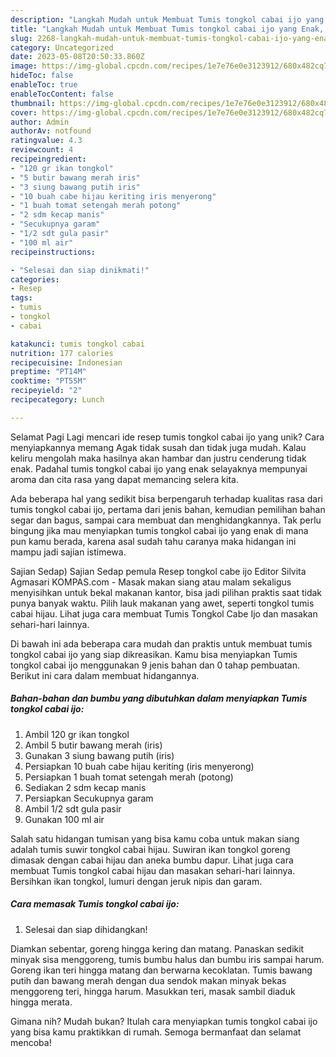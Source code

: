 ```yaml
---
description: "Langkah Mudah untuk Membuat Tumis tongkol cabai ijo yang Enak, Sempurna"
title: "Langkah Mudah untuk Membuat Tumis tongkol cabai ijo yang Enak, Sempurna"
slug: 2268-langkah-mudah-untuk-membuat-tumis-tongkol-cabai-ijo-yang-enak-sempurna
category: Uncategorized
date: 2023-05-08T20:50:33.860Z
image: https://img-global.cpcdn.com/recipes/1e7e76e0e3123912/680x482cq70/tumis-tongkol-cabai-ijo-foto-resep-utama.jpg
hideToc: false
enableToc: true
enableTocContent: false
thumbnail: https://img-global.cpcdn.com/recipes/1e7e76e0e3123912/680x482cq70/tumis-tongkol-cabai-ijo-foto-resep-utama.jpg
cover: https://img-global.cpcdn.com/recipes/1e7e76e0e3123912/680x482cq70/tumis-tongkol-cabai-ijo-foto-resep-utama.jpg
author: Admin
authorAv: notfound
ratingvalue: 4.3
reviewcount: 4
recipeingredient:
- "120 gr ikan tongkol"
- "5 butir bawang merah iris"
- "3 siung bawang putih iris"
- "10 buah cabe hijau keriting iris menyerong"
- "1 buah tomat setengah merah potong"
- "2 sdm kecap manis"
- "Secukupnya garam"
- "1/2 sdt gula pasir"
- "100 ml air"
recipeinstructions:

- "Selesai dan siap dinikmati!"
categories:
- Resep
tags:
- tumis
- tongkol
- cabai

katakunci: tumis tongkol cabai 
nutrition: 177 calories
recipecuisine: Indonesian
preptime: "PT14M"
cooktime: "PT55M"
recipeyield: "2"
recipecategory: Lunch

---
```



Selamat Pagi Lagi mencari ide resep tumis tongkol cabai ijo yang unik? Cara menyiapkannya memang Agak tidak susah dan tidak juga mudah. Kalau keliru mengolah maka hasilnya akan hambar dan justru cenderung tidak enak. Padahal tumis tongkol cabai ijo yang enak selayaknya mempunyai aroma dan cita rasa yang dapat memancing selera kita.


Ada beberapa hal yang sedikit bisa berpengaruh terhadap kualitas rasa dari tumis tongkol cabai ijo, pertama dari jenis bahan, kemudian pemilihan bahan segar dan bagus, sampai cara membuat dan menghidangkannya. Tak perlu bingung jika mau menyiapkan tumis tongkol cabai ijo yang enak di mana pun kamu berada, karena asal sudah tahu caranya maka hidangan ini mampu jadi sajian istimewa.

Sajian Sedap) Sajian Sedap pemula Resep tongkol cabe ijo Editor Silvita Agmasari KOMPAS.com - Masak makan siang atau malam sekaligus menyisihkan untuk bekal makanan kantor, bisa jadi pilihan praktis saat tidak punya banyak waktu. Pilih lauk makanan yang awet, seperti tongkol tumis cabai hijau. Lihat juga cara membuat Tumis Tongkol Cabe Ijo dan masakan sehari-hari lainnya.


Di bawah ini ada beberapa cara mudah dan praktis untuk membuat tumis tongkol cabai ijo yang siap dikreasikan. Kamu bisa menyiapkan Tumis tongkol cabai ijo menggunakan 9 jenis bahan dan 0 tahap pembuatan. Berikut ini cara dalam membuat hidangannya.

<!--inarticleads1-->

##### Bahan-bahan dan bumbu yang dibutuhkan dalam menyiapkan Tumis tongkol cabai ijo:

1. Ambil 120 gr ikan tongkol
1. Ambil 5 butir bawang merah (iris)
1. Gunakan 3 siung bawang putih (iris)
1. Persiapkan 10 buah cabe hijau keriting (iris menyerong)
1. Persiapkan 1 buah tomat setengah merah (potong)
1. Sediakan 2 sdm kecap manis
1. Persiapkan Secukupnya garam
1. Ambil 1/2 sdt gula pasir
1. Gunakan 100 ml air


Salah satu hidangan tumisan yang bisa kamu coba untuk makan siang adalah tumis suwir tongkol cabai hijau. Suwiran ikan tongkol goreng dimasak dengan cabai hijau dan aneka bumbu dapur. Lihat juga cara membuat Tumis tongkol cabai hijau dan masakan sehari-hari lainnya. Bersihkan ikan tongkol, lumuri dengan jeruk nipis dan garam. 

<!--inarticleads2-->

##### Cara memasak Tumis tongkol cabai ijo:


1. Selesai dan siap dihidangkan!

Diamkan sebentar, goreng hingga kering dan matang. Panaskan sedikit minyak sisa menggoreng, tumis bumbu halus dan bumbu iris sampai harum. Goreng ikan teri hingga matang dan berwarna kecoklatan. Tumis bawang putih dan bawang merah dengan dua sendok makan minyak bekas menggoreng teri, hingga harum. Masukkan teri, masak sambil diaduk hingga merata. 

Gimana nih? Mudah bukan? Itulah cara menyiapkan tumis tongkol cabai ijo yang bisa kamu praktikkan di rumah. Semoga bermanfaat dan selamat mencoba!
